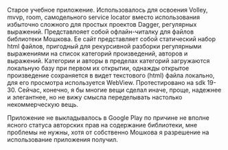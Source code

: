 Старое учебное приложение. Использовалось для освоения Volley, mvvp, room, самодельного service locator вместо использования избыточно 
сложного для простых проектов Dagger, регулярных выражений. 
Представлояет собой офлайн-читалку для файлов библиотеки Мошкова. Ее сайт представляет собой статический набор html файлов, пригодный для
рекурсивной разборки регулярными выражениями на список категорий произведений, авторов и выражений. Категории и авторы в пределах категорий
загружаются локальную базу при первом их открытии, однажды открытое произведение сохраняется в видет текстового (html) файла локально,
для его просмотра используется WebView. Протестировано на sdk 19-30. 
Сейчас, конечно, я бы многие вещи сделал иначе, проще, надежнее и элегантнее, но не вижу смысла переделывать настолько некоммерческую вещь. 

Приложение не выкладывалось в Google Play по причине не вполне ясного статуса авторских прав на содержание библиотеки, мне проблемы не нужны,
хотя от собственно Мошкова я разрешение на использование приложения получил.
